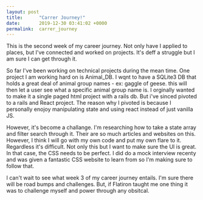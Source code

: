 ```yaml
---
layout: post
title:      "Carrer Journey!"
date:       2019-12-30 03:41:02 +0000
permalink:  carrer_journey
---
```


This is the second week of my career journey. Not only have I applied to places, but I've connected and worked on projects. It's deff a  struggle but I am sure I can get through it. 

So far I've been working on technical projects during the mean time. One project I am working hard on is Animal_DB. I wqnt to have a SQLite3 DB that holds a great deal of animal group names - ex: gaggle of geese. this will then let a user see what a specific animal group name is. I orginally wanted to make it a single paged html project with a rails db. But i've sinced pivoted to a rails and React project. The reason why I pivoted is because I personally enojoy manipulating state and using react instead of just vanilla JS.

However, it's become a challange. I'm researching how to take a state array and filter search through it. Their are so much articles and websites on this. However, I think I will go with my own code and put my own flare to it. Regardless it's difficult. Not only this but I want to make sure the UI is great. In that case, the CSS needs to be perfect. I did do a mock interview recenty and was given a fantastic CSS website to learn from so I'm making sure to follow that. 

I can't wait to see what week 3 of my career journey entails. I'm sure there will be road bumps and challenges. But, if Flatiron taught me one thing it was to challenge myself and power through any obsitcal. 
